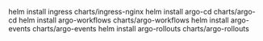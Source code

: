 helm install ingress charts/ingress-nginx
helm install argo-cd charts/argo-cd
helm install argo-workflows charts/argo-workflows
helm install argo-events charts/argo-events
helm install argo-rollouts charts/argo-rollouts